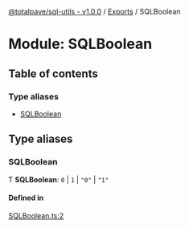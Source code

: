 [@totalpave/sql-utils - v1.0.0](../README.md) / [Exports](../modules.md) / SQLBoolean

# Module: SQLBoolean

## Table of contents

### Type aliases

- [SQLBoolean](SQLBoolean.md#sqlboolean)

## Type aliases

### SQLBoolean

Ƭ **SQLBoolean**: ``0`` \| ``1`` \| ``"0"`` \| ``"1"``

#### Defined in

[SQLBoolean.ts:2](https://github.com/totalpave/sql-utils/blob/a99d9bb/src/SQLBoolean.ts#L2)
